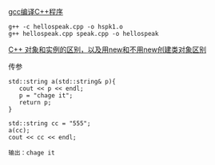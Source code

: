  [gcc编译C++程序](http://blog.csdn.net/shanxiao528/article/details/5578743)
 
 
```
g++ -c hellospeak.cpp -o hspk1.o
g++ hellospeak.cpp speak.cpp -o hellospeak
```

 [C++ 对象和实例的区别，以及用new和不用new创建类对象区别 ](http://blog.csdn.net/tham_/article/details/44906571)
 
 传参 
 ```
 std::string a(std::string& p){
    cout << p << endl;
    p = "chage it";
    return p;
}

std::string cc = "555";
a(cc);
cout << cc << endl;

输出：chage it
 ```
